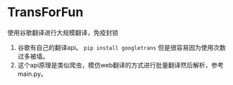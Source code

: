 # TransForFun
使用谷歌翻译进行大规模翻译，免疫封锁
1. 谷歌有自己的翻译api。
`pip install googletrans`
    但是很容易因为使用次数过多被墙。
2. 这个api原理是类似爬虫，模仿web翻译的方式进行批量翻译然后解析，参考main.py。
